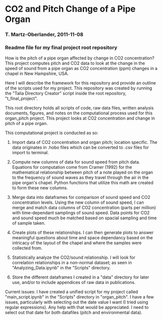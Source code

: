 # CO2 and Pitch Change of a Pipe Organ
### T. Martz-Oberlander, 2011-11-08
### Readme file for my final project root repository

How is the pitch of a pipe organ affected by change in CO2 concentration? This project computes pitch and CO2 data to look at the change in the speed of sound from a pipe organ as CO2 concentration (ppm) changes in a chapel in New Hampshire, USA.

Here I will describe the framework for this repository and provide an outline of the scripts used for my project. This repository was created by running the "Talia Directory Creator" script inside the root repository, "t_final_project".

This root directory holds all scripts of code, raw data files, written analysis documents, figures, and notes on the computational process used for this organ_pitch project. This project looks at CO2 concentration and change in pitch of a pipe organ. 

This computational project is conducted as so:

1) Import data of CO2 concentration and organ pitch; location specific. The data originates in .hobo files which can be converted to .csv files for import to terminal.

2) Compute new columns of data for sound speed from pitch data. Equations for computation come from Cramer (1992) for the mathematical relationship between pitch of a note played on the organ to the frequency of sound waves as they travel through the air in the pipe organ's chapel. Python functions that utilize this math are created to form these new columns.

3) Merge data into dataframes for comparison of sound speed and CO2 concentration levels. Using the new column of sound speed, I can merge and match data columns of CO2 concentration (parts per million) with time-dependant samplings of sound speed. Data points for CO2 and sound speed much be matched based on spacial sampling and time of sample taken.

4) Create plots of these relationships. I can then generate plots to answer meaningful questions about time and space dependancy based on the intricacy of the layout of the chapel and where the samples were collected from.

5) Statistically analyze the CO2/sound relationship. I will look for correlation relationships in a non-normal dataset; as seen in "Analyzing_Data.ipynb" in the "Scripts" directory.

6) Store the different dataframes I created in a "data" directory for later use, and/or to include appendices of raw data in publications.

Current issues: I have created a unified script for my project called "main_script.ipynb" in the "Scripts" directory in "organ_pitch". I have a few issues, particularly with selecting out the date value I want (I tried using regular expressions). Any help with that would be appreciated. I need to select out that date for both datafiles (pitch and environmental data). 



